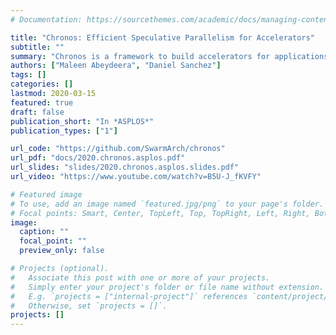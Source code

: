 ```yaml
---
# Documentation: https://sourcethemes.com/academic/docs/managing-content/

title: "Chronos: Efficient Speculative Parallelism for Accelerators"
subtitle: ""
summary: "Chronos is a framework to build accelerators for applications with speculative parallelism. These applications consist of atomic tasks, sometimes with order constraints, and need speculative execution to extract parallelism. We demonstrate Chronos's feasibility and benefits by building FPGA accelerators for four such applications. When run on commodity AWS FPGA instances, these accelerators outperform state-of-the-art software versions running on a higher-priced multicore instance by 3.5× to 15.3×."
authors: ["Maleen Abeydeera", "Daniel Sanchez"]
tags: []
categories: []
lastmod: 2020-03-15
featured: true
draft: false
publication_short: "In *ASPLOS*"
publication_types: ["1"]

url_code: "https://github.com/SwarmArch/chronos"
url_pdf: "docs/2020.chronos.asplos.pdf"
url_slides: "slides/2020.chronos.asplos.slides.pdf"
url_video: "https://www.youtube.com/watch?v=B5U-J_fKVFY"

# Featured image
# To use, add an image named `featured.jpg/png` to your page's folder.
# Focal points: Smart, Center, TopLeft, Top, TopRight, Left, Right, BottomLeft, Bottom, BottomRight.
image:
  caption: ""
  focal_point: ""
  preview_only: false

# Projects (optional).
#   Associate this post with one or more of your projects.
#   Simply enter your project's folder or file name without extension.
#   E.g. `projects = ["internal-project"]` references `content/project/deep-learning/index.md`.
#   Otherwise, set `projects = []`.
projects: []
---
```

